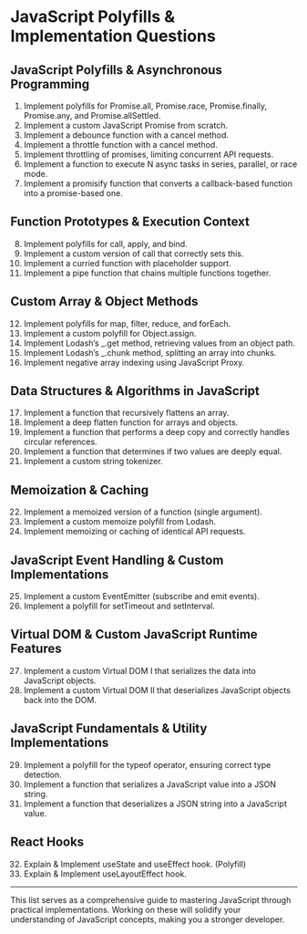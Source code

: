 # JavaScript Polyfills & Implementation Questions

## JavaScript Polyfills & Asynchronous Programming

1. Implement polyfills for Promise.all, Promise.race, Promise.finally, Promise.any, and Promise.allSettled.
2. Implement a custom JavaScript Promise from scratch.
3. Implement a debounce function with a cancel method.
4. Implement a throttle function with a cancel method.
5. Implement throttling of promises, limiting concurrent API requests.
6. Implement a function to execute N async tasks in series, parallel, or race mode.
7. Implement a promisify function that converts a callback-based function into a promise-based one.

## Function Prototypes & Execution Context

8. Implement polyfills for call, apply, and bind.
9. Implement a custom version of call that correctly sets this.
10. Implement a curried function with placeholder support.
11. Implement a pipe function that chains multiple functions together.

## Custom Array & Object Methods

12. Implement polyfills for map, filter, reduce, and forEach.
13. Implement a custom polyfill for Object.assign.
14. Implement Lodash’s \_.get method, retrieving values from an object path.
15. Implement Lodash’s \_.chunk method, splitting an array into chunks.
16. Implement negative array indexing using JavaScript Proxy.

## Data Structures & Algorithms in JavaScript

17. Implement a function that recursively flattens an array.
18. Implement a deep flatten function for arrays and objects.
19. Implement a function that performs a deep copy and correctly handles circular references.
20. Implement a function that determines if two values are deeply equal.
21. Implement a custom string tokenizer.

## Memoization & Caching

22. Implement a memoized version of a function (single argument).
23. Implement a custom memoize polyfill from Lodash.
24. Implement memoizing or caching of identical API requests.

## JavaScript Event Handling & Custom Implementations

25. Implement a custom EventEmitter (subscribe and emit events).
26. Implement a polyfill for setTimeout and setInterval.

## Virtual DOM & Custom JavaScript Runtime Features

27. Implement a custom Virtual DOM I that serializes the data into JavaScript objects.
28. Implement a custom Virtual DOM II that deserializes JavaScript objects back into the DOM.

## JavaScript Fundamentals & Utility Implementations

29. Implement a polyfill for the typeof operator, ensuring correct type detection.
30. Implement a function that serializes a JavaScript value into a JSON string.
31. Implement a function that deserializes a JSON string into a JavaScript value.

## React Hooks

32. Explain & Implement useState and useEffect hook. (Polyfill)
33. Explain & Implement useLayoutEffect hook.

---

This list serves as a comprehensive guide to mastering JavaScript through practical implementations. Working on these will solidify your understanding of JavaScript concepts, making you a stronger developer.
